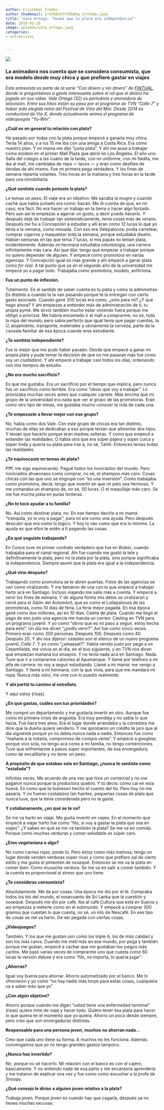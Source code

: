 ```yaml
---
author: Cristóbal Fredes
author_thumbnail: 1*tFD0xb7V70kDhg_xtrGVQw.jpeg
title: 'Vale Ortega: ”Asumí que la plata era independencia”'
date: 2018-02-20
image: uploads/vale_ortega.jpeg
categories:
- entrevistas


---
```


![](/uploads/vale_ortega.jpeg)

### La animadora nos cuenta que se considera consumista, que era modelo desde muy chica y que prefiere gastar en viajes

*Esta entrevista es parte de la serie “Con dinero y sin dinero” de [FINTUAL](http://www.fintual.com), donde le preguntamos a gente interesante sobre el rol que el dinero ha jugado en sus vidas. Vale Ortega (32) es periodista y animadora de televisión. Entre sus hitos están su paso por el programa de TVN “Calle 7" y haber sido elegida reina del Festival de Viña del Mar. Desde 2014 es conductora de Via X, donde actualmente anima el programa de videojuegos “Yu-Win”.*

**¿Cuál es en general tu relación con plata?**

He pasado por todas con la plata porque empecé a ganarla muy chica. Tenía 14 años, y a los 15 me iba con una amiga a Costa Rica. Era como nuestro plan. Y mi mamá me dijo “junta plata”. Y ahí me puse a trabajar como modelo en el primer Mall Plaza que abrió en Los Ángeles. El año uno. Salía del colegio a las cuatro de la tarde, con mi uniforme, con mi faldita, me iba al mall, me cambiaba de ropa — tacos — y eran como desfiles de tiendas de ahí mismo. Fue mi primera pega verdadera. Y los fines de semana repartía volantes. Tres horas en la mañana y tres horas en la tarde para una inmobiliaria.

**¿Qué sentiste cuando juntaste la plata?**

Le tomas un peso. El viaje era un objetivo. Me sacaba la mugre y cuando caché que había juntado era como: bacán. Me di cuenta de que, en mi caso, era fácil. No era hacer un trabajo en la tierra o hacer algo forzado. Pero aún así le empiezas a agarrar un gusto, a decir puedo hacerlo. Y después dejé de trabajar tan sistemáticamente, tenía cosas más de verano. Después me fui a Concepción a estudiar y allí eran como 12 lucas lo que yo tenía a la semana, como mesada. Con eso era Valepalooza: podía carretear, comprar cigarros y maquetear toda la semana, porque estudiaba diseño. Habían semanas en las que tenía 7 lucas, si mis papás no tenían plata, evidentemente. Además mi hermana estudiaba odontología, una carrera infinitamente más cara. Así que dije: tengo que empezar a trabajar porque no quiero depender de alguien. Y empecé como promotora en varias agencias. Y Concepción igual es más grande y ahí empecé a ganar plata como *for real*. A tal punto que ya en el segundo año de la universidad me empecé yo a pagar todo. Trabajaba como promotora, modelo, anfitriona.

**Fue un punto de inflexión.**

Totalmente. En el sentido de saber cuánta es tu plata y cómo la administras. Es distinto a cuando te la van pasando porque te la entregan con cierto gasto asociado. Cuando gané 200 lucas era como, ¿sólo para mí? ¿Y qué hago ahora? Y ahí empiezas a entender más de administración de ti, tu propia pyme. Me sirvió también mucho estar viviendo fuera porque me obligó a priorizar. Me habría encantado ir al mall a comprarme, no sé, toda la ropa del mundo, pero sabía perfecto que igual tenía que pagar cuentas, la U, alojamiento, transporte, materiales y obviamente la cerveza, parte de la canasta familiar de esa época cuando eres estudiante.

**¿Te sentiste independiente?**

Fue lo mejor que me pudo haber pasado. Desde que empecé a ganar mi propia plata y pude tomar la decisión de que no me pasaran más fue como *soy un ciudadano*. Y ahí empecé a trabajar casi todos los días, ordenando con mis tiempos de estudio.

**¿No era mucho sacrificio?**

Es que me gustaba. Era un sacrificio por el tiempo que implica, pero nunca fue un sacrificio como terrible. Era como “obvio que voy a trabajar”. Lo priorizaba muchas veces antes que cualquier carrete. Más encima que mi grupo de la universidad era nada que ver al grupo de las promotoras. Eran como otro tipo de minas, me gustaba mucho conocer la vida de cada una.

**¿Te empezaste a llevar mejor con ese grupo?**

No, había como dos Vale. Con este grupo de chicas era tan distinto, muchas de ellas se dedicaban a eso porque tenían que alimentar dos hijos. Y tenían que hacerlo porque eran madres solteras. Y como que empecé a entender las realidades. O había otra que era súper pajera y súper cuica y súper linda y quería su plata para irse a, no sé, Tahiti. Entonces tenías todas las realidades.

**¿Te equivocaste en temas de plata?**

Pfff, me sigo equivocando. Pagué todos los noviciados del mundo. Pero noviciados ahueonaos como comprar, no sé, el shampoo más caro. Cosas chicas con las que uno se engrupe con “es una inversión”. Como trabajaba como promotora, decía: tengo que invertir en que mi pelo sea hermoso. Y me compraba un shampoo de, no sé, 50 lucas. O el maquillaje más caro. Se me fue mucha plata en puras tonteras.

**¿No te tocó ayudar a tu familia?**

No. Así como destinar plata, no. En ese tiempo decirle a mi mamá “tranquila, yo lo voy a pagar”, para mí era como una ayuda. Pero después descubrí que era como lo lógico. Y hoy lo veo como que era lo mínimo. La ayuda es que ellos te estén a ti pagando las cosas.

**¿En qué seguiste trabajando?**

En Conce tuve mi primer contrato verdadero que fue en Biobío, cuando trabajaba para el canal regional. Ahí fue cuando me gustó la tele y definitivamente la plata, pero no la plata por la plata, sino porque significaba la independencia. Siempre asumí que la plata era igual a la independencia.

**¿Qué vino después?**

Trabajando como promotora se te abren puertas. Fotos de las agencias se van como viralizando. Y me llamaron de una con la que empecé a trabajar harto acá en Santiago. Incluso viajando me salía más a cuenta. Y empecé a venir los fines de semana. Y de alguna forma mis datos se viralizaron y cerré para el Salón del Automóvil, que es como el Lollapalooza de las promotoras, como 10 días de feria. La feria mejor pagada. En esa época gané como dos millones, así en 10 días. Caleta de plata. Cuando me llegó el pago de eso justo una agencia me manda un correo: Casting en TVN para un programa juvenil. Y yo como “obvio que es mi paso a seguir, estoy hecha para esto”. Un día me dicen “¿podís venir?”. Así fue como cinco veces. Primero eran como 300 personas. Después 100. Después como 40. Después 20. Y ahí nos dijeron: ustedes son el elenco de un nuevo programa juvenil, *Calle 7*. Y yo como “¿whaaaat?”. Había venido justo por pega a un Creamfields, me volvía en el día, en el bus siguiente, y en TVN nos dicen que empiezan mañana los ensayos. Y no tenía nada acá en Santiago. Nada. Tuve que ir a comprarme calzones al Apumanque. Y llamé por teléfono a mi jefa de carrera: no voy a seguir estudiando. Llamé a mi mamá: me vengo a Santiago. Y llamé a mi hermana, con la que vivía, para que me mandara mi ropa. Nunca más volví, me vine con lo puesto realmente.

**Y ahí partió tu camino al estrellato.**

Y aquí estoy (risas).

**¿En qué gastas, cuáles son tus prioridades?**

Me compré un departamento y me gustaría invertir en otro. Aunque fue como mi primera crisis de angustia. Era muy pendeja y no sabía lo que hacía. Fue hace tres años. Era el lugar donde arrendaba y la corredora me dice que la dueña quiere venderlo. Y me aprobaron un crédito te juro que al día siguiente porque yo no debía nunca nada a nadie. Entonces fue como “mañana a la notaría, compromiso de compra venta”. Y empecé a googlear, porque vivo sola, no tengo acá como a mi familia, no tengo contenciones. Tuve que enfrentarme a pasos súper importantes, de esa envergadura, como de encalillarte y no tener un peso.

**A propósito de que estabas sola en Santiago, ¿nunca te sentiste como “estafada”?**

Infinitas veces. Me acuerdo de una vez que hice un comercial y no me pagaron nunca porque la productora quebró. Y tú decís: cómo caí en esta huevá. Es como que te hubiesen hecho el cuento del tío. Pero hoy no me pasaría. Y no fueron costalazos tan fuertes, pequeñas cosas de plata que nunca tuve, que la tenía considerada pero no la gasté.

**Y cotidianamente, ¿en qué se te va?**

Se me va harto en viajar. Me gusta invertir en viajes. En el momento que empecé a viajar harto fue como “filo, si voy a gastar la plata que sea en viajes”. ¿Y sabes en qué se me va también la plata? Se me va en comida. Porque como muchas verduras y comer saludable es súper caro.

**¿Eres vegetariana o algo?**

No como carnes rojas, ponte tú. Pero estoy como más mañosa, tengo un lugar donde venden verduras súper ricas y como que prefiero sal de cierto estilo y me gusta el pimentón de nosequé. Entonces se me va la plata en comer bien. Como muuucha verdura. Se me va en salir a comer también. Y la cuenta es proporcional al stress que uno tiene.

**¿Te consideras consumista?**

Absolutamente. Me da por cosas. Una época me dio por el té. Compraba todos los tés del mundo, el nosecuanto de Sri Lanka que la cuestión y nosequé. Después me dio por café. Iba al café Cultura que está en Suecia y así empiezas a meterte como en el submundo. Y empecé a comprar 300 gramos que cuestan lo que cuesta, no sé, un kilo de Nescafé. En ese tipo de cosas se me va harto. De ser pegada con ciertas cosas.

**¿Videojuegos?**

También. Y los que me gustan son como los triple A, los de más calidad y son los más caros. Cuando me metí más en ese mundo, por pega y también porque me gustan, empecé a cachar que me gustaban los juegos más caritos. Me pasó varias veces de comprarme uno que cuesta como 60 lucas la versión deluxe y era como “filo, no importa, lo quería jugar”.

**¿Ahorras?**

Igual soy buena para ahorrar. Ahorro automatizado por el banco. Me lo ofrecieron y yo como “no hay nadie más torpe para estas cosas, cualquiera va a saber más que yo”.

**¿Con algún objetivo?**

Ahorro porque cuando me digan “usted tiene una enfermedad terminal” (risas) quiero irme de viaje y hacer todo. Quiero tener esa plata para hacer lo que quiera en el momento que yo quiera. Ahorro un poco desde siempre, pero creo que son envergaduras distintas.

**Responsable para una persona joven, muchos no ahorran nada…**

Creo que cada uno tiene su forma. A muchos no les funciona. Además convengamos que yo no tengo grandes gastos tampoco.

**¿Nunca has invertido?**

No, porque no sé hacerlo. Mi relación con el banco es con el cajero, básicamente. Y no entiendo nada de esa parte y me encantaría aprenderla y me trataron de explicar una vez y fue como como escuchar a la profe de Snoopy.

**¿Qué consejo le dirías a alguien joven relativo a la plata?**

Trabaja joven. Porque joven es cuando hay que cagarla, después ya no tienes muchas excusas.

